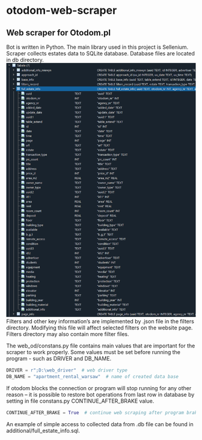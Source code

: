 # otodom-web-scraper
## Web scraper for Otodom.pl
Bot is written in Python. The main library used in this project is Sellenium. Scraper collects estates data to SQLite database. Database files are located in db directory.
![alt text](additional/img/schema.png?raw=true)
Filters and other key information’s are implemented by .json file in the filters directory. Modifying this file will affect selected filters on the website page. Filters directory may also contain more filter files.

The web_od/constans.py file contains main values that are important for the scraper to work properly. Some values must be set before running the program - such as DRIVER and DB_NAME.
```Python
DRIVER = r";D:\web_driver"  # web driver type
DB_NAME = "apartment_rental_warsaw"  # name of created data base
```
If otodom blocks the connection or program will stop running for any other reason – it is possible to restore bot operations from last row in database by setting in file constans.py CONTINUE_AFTER_BRAKE value.
```Python
CONTINUE_AFTER_BRAKE = True  # continue web scraping after program brake
```
An example of simple access to collected data from .db file can be found in additional/full_estate_info.sql.
